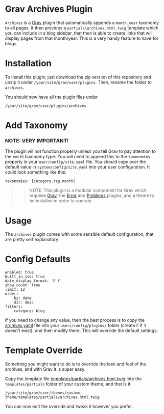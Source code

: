 # Grav Archives Plugin

`Archives` is a [Grav](http://github.com/getgrav/grav) plugin that automatically appends a `month_year` taxonomy to all pages. It then provides a `partials\archives.html.twig` template which you can include in a blog sidebar, that then is able to create links that will display pages from that month/year.  This is a very handy feature to have for blogs.

# Installation

To install this plugin, just download the zip version of this repository and unzip it under `/your/site/grav/user/plugins`. Then, rename the folder to `archives`.

You should now have all the plugin files under

	/your/site/grav/user/plugins/archives

# Add Taxonomy

### NOTE: VERY IMPORTANT!

The plugin wil not function properly unless you tell Grav to pay attention to the `month` taxonomy type.  You will need to append this to the `taxonomies` property in your `user/config/site.yaml` file. You should copy over the default value in `system/config/site.yaml` into your user configuration.  It could look something like this:

```
taxonomies: [category,tag,month]
```

>> NOTE: This plugin is a modular component for Grav which requires [Grav](http://github.com/getgrav/grav), the [Error](https://github.com/getgrav/grav-plugin-error) and [Problems](https://github.com/getgrav/grav-plugin-problems) plugins, and a theme to be installed in order to operate.

# Usage

The `archives` plugin comes with some sensible default configuration, that are pretty self explanatory:

# Config Defaults

```
enabled: true
built_in_css: true
date_display_format: 'F Y'
show_count: true
limit: 12
order:
    by: date
    dir: desc
filters:
    category: blog
```

If you need to change any value, then the best process is to copy the [archives.yaml](archives.yaml) file into your `users/config/plugins/` folder (create it if it doesn't exist), and then modify there.  This will override the default settings.

# Template Override

Something you might want to do is to override the look and feel of the archives, and with Grav it is super easy.

Copy the template file [templates/partials/archives.html.twig](templates/partials/archives.html.twig) into the `templates/partials` folder of your custom theme, and that is it.

```
/your/site/grav/user/themes/custom-theme/templates/partials/archives.html.twig
```

You can now edit the override and tweak it however you prefer.

